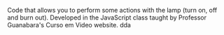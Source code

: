 Code that allows you to perform some actions with the lamp (turn on, off and burn out).
Developed in the JavaScript class taught by Professor Guanabara's Curso em Video website.
dda
